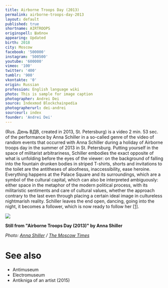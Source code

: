```yaml
---
title: Airborne Troops Day (2013)
permalink: airborne-troops-day-2013
layout: default
published: true
shortname: AIRTROOPS
originspell: Шаблон
appearing: Updated
birth: 2018
city: Moscow
facebook: '500000'
instagram: '500500'
youtube: '600000'
vimeo: '100'
twitter: '400'
tumblr: '900'
vkontakte: '0'
origin: Russian
profession: English language wiki
photo: This is sample for image caption
photographer: Andrei Dei
source: Indexmod Blockchainpedia
photographerurl: dei-andrei
sourceurl: index
founder: 'Andrei Dei'
---
```

(Rus. День ВДВ, created in 2013, St. Petersburg) is a video 2 min. 53 sec. of the performance by Anna Schiller in a so-called genre of the video of random events that occurred with Anna Schiller during a holiday of Airborne troops day in the summer of 2013 in St. Petersburg. Putting yourself in the space of militarist arbitrariness, Schiller embodies the exact opposite of what is unfolding before the eyes of the viewer: on the background of falling into the fountain drunken bodies in striped T-shirts, shorts and invitations to the toilet are the antitheses of aloofness, inaccessibility, ease heroine. Everything happens at the Palace Square and its surroundings, which are a symbol of the cultural capital, which can also be interpreted ambiguously: either space in the metaphor of the modern political process, with its militaristic sentiments and care of cultural values, whether the approach contrary to the last even through placing a certain ideal image in cultureless nightmarish reality. Schiller leaves the end open, dancing, going into the night, it becomes a follower, which is now ready to follow her <span id="a1">[\[1\]](#f1)</span>.

![](http://old.themoscowtimes.com/upload/005/Shiller_DSC05099_c.jpg)

**Still from "Airborne Troops Day (2013)" by Anna Shiller**

*Photo: [Anna Shiller](shiller-anna) / [The Moscow Times](http://old.themoscowtimes.com/guides/rus/russia--austria-2014/506313/tvorcheskaya-energiya-rossii/508750.html)*

# See also

+ Antimuseum
+ Electromuseum
+ Antikniga of an artist (2015)
